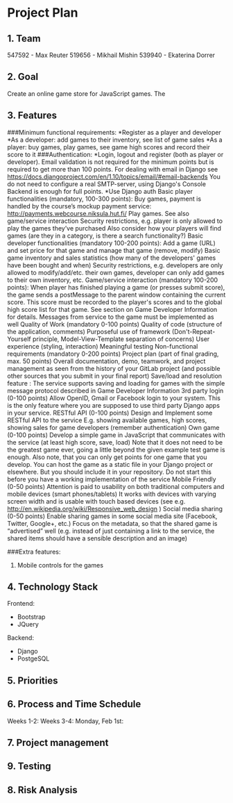 # Project Plan
## 1. Team
547592 - Max Reuter
519656 - Mikhail Mishin
539940 - Ekaterina Dorrer 

## 2. Goal
Create an online game store for JavaScript games. The

## 3. Features
###Minimum functional requirements:
*Register as a player and developer
*As a developer: add games to their inventory, see list of game sales
*As a player: buy games, play games, see game high scores and record their score to it
###Authentication:
*Login, logout and register (both as player or developer). Email validation is not required for the minimum points but is required to get more than 100 points. For dealing with email in Django see https://docs.djangoproject.com/en/1.10/topics/email/#email-backends You do not need to configure a real SMTP-server, using Django's Console Backend is enough for full points.
*Use Django auth
Basic player functionalities (mandatory, 100-300 points):
Buy games, payment is handled by the course’s mockup payment service: http://payments.webcourse.niksula.hut.fi/ 
Play games. See also game/service interaction
Security restrictions, e.g. player is only allowed to play the games they’ve purchased
Also consider how your players will find games (are they in a category, is there a search functionality?)
Basic developer functionalities (mandatory 100-200 points):
Add a game (URL) and set price for that game and manage that game (remove, modify)
Basic game inventory and sales statistics (how many of the developers' games have been bought and when)
Security restrictions, e.g. developers are only allowed to modify/add/etc. their own games, developer can only add games to their own inventory, etc.
Game/service interaction (mandatory 100-200 points):
When player has finished playing a game (or presses submit score), the game sends a postMessage to the parent window containing the current score. This score must be recorded to the player's scores and to the global high score list for that game. See section on Game Developer Information for details.
Messages from service to the game must be implemented as well
Quality of Work (mandatory 0-100 points)
Quality of code (structure of the application, comments)
Purposeful use of framework (Don't-Repeat-Yourself principle, Model-View-Template separation of concerns)
User experience (styling, interaction)
Meaningful testing
Non-functional requirements (mandatory 0-200 points)
Project plan (part of final grading, max. 50 points)
Overall documentation, demo, teamwork, and project management as seen from the history of your GitLab project (and possible other sources that you submit in your final report)
Save/load and resolution feature :
The service supports saving and loading for games with the simple message protocol described in Game Developer Information
3rd party login (0-100 points)
Allow OpenID, Gmail or Facebook login to your system. This is the only feature where you are supposed to use third party Django apps in your service.
RESTful API (0-100 points)
Design and Implement some RESTful API to the service
E.g. showing available games, high scores, showing sales for game developers (remember authentication)
Own game (0-100 points)
Develop a simple game in JavaScript that communicates with the service (at least high score, save, load)
Note that it does not need to be the greatest game ever, going a little beyond the given example test game is enough.
Also note, that you can only get points for one game that you develop.
You can host the game as a static file in your Django project or elsewhere. But you should include it in your repository.
Do not start this before you have a working implementation of the service
Mobile Friendly (0-50 points)
Attention is paid to usability on both traditional computers and mobile devices (smart phones/tablets)
It works with devices with varying screen width and is usable with touch based devices (see e.g. http://en.wikipedia.org/wiki/Responsive_web_design )
Social media sharing (0-50 points)
Enable sharing games in some social media site (Facebook, Twitter, Google+, etc.)
Focus on the metadata, so that the shared game is “advertised” well (e.g. instead of just containing a link to the service, the shared items should have a sensible description and an image)

###Extra features:
1. Mobile controls for the games

## 4. Technology Stack
Frontend:
* Bootstrap
* JQuery

Backend:
* Django
* PostgeSQL

## 5. Priorities



## 6. Process and Time Schedule

Weeks 1-2: 
Weeks 3-4: 
Monday, Feb 1st: 

## 7. Project management



## 9. Testing


## 8. Risk Analysis
